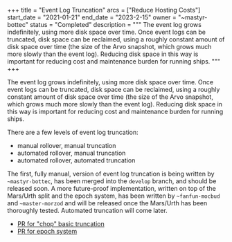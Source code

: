+++
title = "Event Log Truncation"
arcs = ["Reduce Hosting Costs"]
start_date = "2021-01-21"
end_date = "2023-2-15"
owner = "~mastyr-bottec"
status = "Completed"
description = """
The event log grows indefinitely, using more disk space over time. Once event logs can be truncated, disk space can be reclaimed, using a roughly constant amount of disk space over time (the size of the Arvo snapshot, which grows much more slowly than the event log). Reducing disk space in this way is important for reducing cost and maintenance burden for running ships.
"""
+++

The event log grows indefinitely, using more disk space over time. Once event logs can be truncated, disk space can be reclaimed, using a roughly constant amount of disk space over time (the size of the Arvo snapshot, which grows much more slowly than the event log). Reducing disk space in this way is important for reducing cost and maintenance burden for running ships.

There are a few levels of event log truncation:

- manual rollover, manual truncation
- automated rollover, manual truncation
- automated rollover, automated truncation

The first, fully manual, version of event log truncation is being written by `~mastyr-bottec`, has been merged into the `develop` branch, and should be released soon.  A more future-proof implementation, written on top of the Mars/Urth split and the epoch system, has been written by `~fanfun-mocbud` and `~master-morzod` and will be released once the Mars/Urth has been thoroughly tested. Automated truncation will come later.

- [PR for "chop" basic truncation](https://github.com/urbit/vere/pull/165)
- [PR for epoch system](https://github.com/urbit/urbit/pull/5701)
